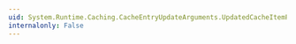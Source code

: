 ```yaml
---
uid: System.Runtime.Caching.CacheEntryUpdateArguments.UpdatedCacheItemPolicy
internalonly: False
---
```

